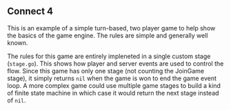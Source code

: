 Connect 4
--

This is an example of a simple turn-based, two player game to help show the basics of the game engine. The rules are simple and generally well known.

The rules for this game are entirely impleneted in a single custom stage (`stage.go`). This shows how player and server events are used to control the flow. Since this game has only one stage (not counting the JoinGame stage), it simply returns `nil` when the game is won to end the game event loop. A more complex game could use multiple game stages to build a kind of finite state machine in which case it would return the next stage instead of `nil`.